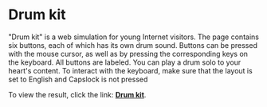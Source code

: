 # Drum kit

"Drum kit" is a web simulation for young Internet visitors. The page contains six buttons, each of which has its own drum sound. Buttons can be pressed with the mouse cursor, as well as by pressing the corresponding keys on the keyboard. All buttons are labeled. You can play a drum solo to your heart's content. To interact with the keyboard, make sure that the layout is set to English and Capslock is not pressed

To view the result, click the link: [**Drum kit**](#).